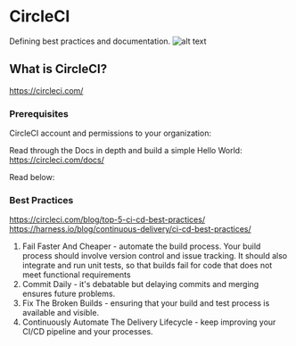 # CircleCI 

Defining best practices and documentation.
![alt text](https://circleci.com/docs/assets/img/docs/arch.png)
## What is CircleCI?

https://circleci.com/

### Prerequisites

CircleCI account and permissions to your organization:

Read through the Docs in depth and build a simple Hello World: 
https://circleci.com/docs/

Read below:

### Best Practices

https://circleci.com/blog/top-5-ci-cd-best-practices/
https://harness.io/blog/continuous-delivery/ci-cd-best-practices/


1. Fail Faster And Cheaper - automate the build process. Your build process should involve version control and issue tracking. It should also integrate and run unit tests, so that builds fail for code that does not meet functional requirements
2. Commit Daily - it's debatable but delaying commits and merging ensures future problems. 
3. Fix The Broken Builds - ensuring that your build and test process is available and visible.
4. Continuously Automate The Delivery Lifecycle - keep improving your CI/CD pipeline and your processes. 

